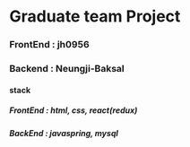 # Graduate team Project

### FrontEnd : jh0956

### Backend : Neungji-Baksal

#### stack

##### FrontEnd : html, css, react(redux)

##### BackEnd : javaspring, mysql
